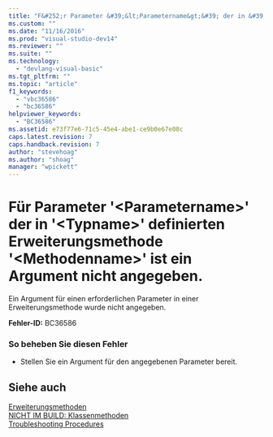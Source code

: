 ```yaml
---
title: "F&#252;r Parameter &#39;&lt;Parametername&gt;&#39; der in &#39;&lt;Typname&gt;&#39; definierten Erweiterungsmethode &#39;&lt;Methodenname&gt;&#39; ist ein Argument nicht angegeben. | Microsoft Docs"
ms.custom: ""
ms.date: "11/16/2016"
ms.prod: "visual-studio-dev14"
ms.reviewer: ""
ms.suite: ""
ms.technology: 
  - "devlang-visual-basic"
ms.tgt_pltfrm: ""
ms.topic: "article"
f1_keywords: 
  - "vbc36586"
  - "bc36586"
helpviewer_keywords: 
  - "BC36586"
ms.assetid: e73f77e6-71c5-45e4-abe1-ce9b0e67e08c
caps.latest.revision: 7
caps.handback.revision: 7
author: "stevehoag"
ms.author: "shoag"
manager: "wpickett"
---
```

# F&#252;r Parameter &#39;&lt;Parametername&gt;&#39; der in &#39;&lt;Typname&gt;&#39; definierten Erweiterungsmethode &#39;&lt;Methodenname&gt;&#39; ist ein Argument nicht angegeben.
Ein Argument für einen erforderlichen Parameter in einer Erweiterungsmethode wurde nicht angegeben.  
  
 **Fehler\-ID:** BC36586  
  
### So beheben Sie diesen Fehler  
  
-   Stellen Sie ein Argument für den angegebenen Parameter bereit.  
  
## Siehe auch  
 [Erweiterungsmethoden](../../visual-basic/programming-guide/language-features/procedures/extension-methods.md)   
 [NICHT IM BUILD: Klassenmethoden](http://msdn.microsoft.com/de-de/326214bb-6367-48e7-bb24-714844791400)   
 [Troubleshooting Procedures](../../visual-basic/programming-guide/language-features/procedures/troubleshooting-procedures.md)